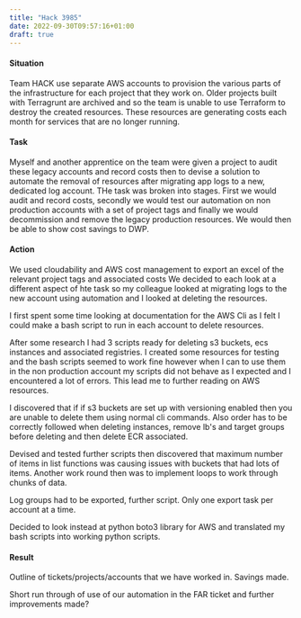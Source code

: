 ```yaml
---
title: "Hack 3985"
date: 2022-09-30T09:57:16+01:00
draft: true
---
```


#### Situation

Team HACK use separate AWS accounts to provision the various parts of the infrastructure for each project that they work on. Older projects built with Terragrunt are archived and so the team is unable to use Terraform to destroy the created resources. These resources are generating costs each month for services that are no longer running.

#### Task

Myself and another apprentice on the team were given a project to audit these legacy accounts and record costs then to devise a solution to automate the removal of resources after migrating app logs to a new, dedicated log account. THe task was broken into stages. First we would audit and record costs, secondly we would test our automation on non production accounts with a set of project tags and finally we would decommission and remove the legacy production resources. We would then be able to show cost savings to DWP.

#### Action

We used cloudability and AWS cost management to export an excel of the relevant project tags and associated costs
We decided to each look at a different aspect of hte task so my colleague looked at migrating logs to the new account using automation and I looked at deleting the resources.

I first spent some time looking at documentation for the AWS Cli as I felt I could make a bash script to run in each account to delete resources.

After some research I had 3 scripts ready for deleting s3 buckets, ecs instances and associated registries. I created some resources for testing and the bash scripts seemed to work fine however when I can to use them in the non production account my scripts did not behave as I expected and I encountered a lot of errors. This lead me to further reading on AWS resources.

I discovered that if if s3 buckets are set up with versioning enabled then you are unable to delete them using normal cli commands. Also order has to be correctly followed when deleting instances, remove lb's and target groups before deleting and then delete ECR associated.

Devised and tested further scripts then discovered that maximum number of items in list functions was causing issues with buckets that had lots of items. Another work round then was to implement loops to work through chunks of data.

Log groups had to be exported, further script. Only one export task per account at a time.

Decided to look instead at python boto3 library for AWS and translated my bash scripts into working python scripts.

#### Result

Outline of tickets/projects/accounts that we have worked in. Savings made.

Short run through of use of our automation in the FAR ticket and further improvements made?
